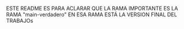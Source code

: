 ESTE README ES PARA ACLARAR QUE LA RAMA IMPORTANTE ES LA RAMA "main-verdadero" EN ESA RAMA ESTÁ LA VERSION FINAL DEL TRABAJOs
